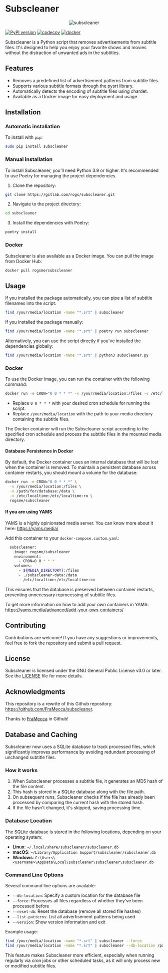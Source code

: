 # Subscleaner

<p align="center">
  <img src="https://gitlab.com/uploads/-/system/project/avatar/55502917/logo.jpg" alt="subscleaner"/>
</p>

[![PyPI version](https://badge.fury.io/py/subscleaner.svg)](https://badge.fury.io/py/subscleaner)
[![codecov](https://codecov.io/gl/rogs/subscleaner/graph/badge.svg?token=JDAY18ZIFZ)](https://codecov.io/gl/rogs/subscleaner)
[![docker](https://img.shields.io/badge/Docker-subscleaner-blue)](https://hub.docker.com/r/rogsme/subscleaner)

Subscleaner is a Python script that removes advertisements from subtitle files. It's designed to help you enjoy your favorite shows and movies without the distraction of unwanted ads in the subtitles.

## Features

- Removes a predefined list of advertisement patterns from subtitle files.
- Supports various subtitle formats through the pysrt library.
- Automatically detects the encoding of subtitle files using chardet.
- Available as a Docker image for easy deployment and usage.

## Installation

### Automatic installation

To install with `pip`:

``` sh
sudo pip install subscleaner
```

### Manual installation

To install Subscleaner, you'll need Python 3.9 or higher. It's recommended to use Poetry for managing the project dependencies.

1. Clone the repository:

``` sh
git clone https://gitlab.com/rogs/subscleaner.git
```

2. Navigate to the project directory:

``` sh
cd subscleaner
```

3. Install the dependencies with Poetry:

``` sh
poetry install
```

### Docker

Subscleaner is also available as a Docker image. You can pull the image from Docker Hub:

``` sh
docker pull rogsme/subscleaner
```

## Usage

If you installed the package automatically, you can pipe a list of subtitle filenames into the script:

``` sh
find /your/media/location -name "*.srt" | subscleaner
```

If you installed the package manually:

``` sh
find /your/media/location -name "*.srt" | poetry run subscleaner
```

Alternatively, you can use the script directly if you've installed the dependencies globally:

``` sh
find /your/media/location -name "*.srt" | python3 subscleaner.py
```

### Docker

To use the Docker image, you can run the container with the following command:

``` sh
docker run -e CRON="0 0 * * *" -v /your/media/location:/files -v /etc/localtime:/etc/localtime:ro rogsme/subscleaner
```

- Replace `0 0 * * *` with your desired cron schedule for running the script.
- Replace `/your/media/location` with the path to your media directory containing the subtitle files.

The Docker container will run the Subscleaner script according to the specified cron schedule and process the subtitle files in the mounted media directory.

#### Database Persistence in Docker

By default, the Docker container uses an internal database that will be lost when the container is removed. To maintain a persistent database across container restarts, you should mount a volume for the database:

``` sh
docker run -e CRON="0 0 * * *" \
  -v /your/media/location:/files \
  -v /path/for/database:/data \
  -v /etc/localtime:/etc/localtime:ro \
  rogsme/subscleaner
```

#### If you are using YAMS

YAMS is a highly opinionated media server. You can know more about it here: https://yams.media/

Add this container to your `docker-compose.custom.yaml`:

``` sh
  subscleaner:
    image: rogsme/subscleaner
    environment:
      - CRON=0 0 * * *
    volumes:
      - ${MEDIA_DIRECTORY}:/files
      - ./subscleaner-data:/data
      - /etc/localtime:/etc/localtime:ro
```

This ensures that the database is preserved between container restarts, preventing unnecessary reprocessing of subtitle files.

To get more information on how to add your own containers in YAMS: https://yams.media/advanced/add-your-own-containers/

## Contributing

Contributions are welcome! If you have any suggestions or improvements, feel free to fork the repository and submit a pull request.

## License

Subscleaner is licensed under the GNU General Public License v3.0 or later. See the [LICENSE](https://gitlab.com/rogs/subscleaner/-/blob/master/LICENSE) file for more details.

## Acknowledgments

This repository is a rewrite of this Github repository: https://github.com/FraMecca/subscleaner.

Thanks to [FraMecca](https://github.com/FraMecca/) in Github!

## Database and Caching

Subscleaner now uses a SQLite database to track processed files, which significantly improves performance by avoiding redundant processing of unchanged subtitle files.

### How it works

1. When Subscleaner processes a subtitle file, it generates an MD5 hash of the file content.
2. This hash is stored in a SQLite database along with the file path.
3. On subsequent runs, Subscleaner checks if the file has already been processed by comparing the current hash with the stored hash.
4. If the file hasn't changed, it's skipped, saving processing time.

### Database Location

The SQLite database is stored in the following locations, depending on your operating system:

- **Linux**: `~/.local/share/subscleaner/subscleaner.db`
- **macOS**: `~/Library/Application Support/subscleaner/subscleaner.db`
- **Windows**: `C:\Users\<username>\AppData\Local\subscleaner\subscleaner\subscleaner.db`

### Command Line Options

Several command line options are available:

- `--db-location`: Specify a custom location for the database file
- `--force`: Processes all files regardless of whether they've been processed before
- `--reset-db`: Reset the database (remove all stored file hashes)
- `--list-patterns`: List all advertisement patterns being used
- `--version`: Show version information and exit

Example usage:
```sh
find /your/media/location -name "*.srt" | subscleaner --force
find /your/media/location -name "*.srt" | subscleaner --db-location /path/to/custom/database.db
```

This feature makes Subscleaner more efficient, especially when running regularly via cron jobs or other scheduled tasks, as it will only process new or modified subtitle files.
